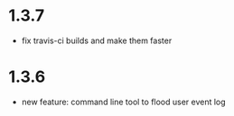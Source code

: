 1.3.7
=====

* fix travis-ci builds and make them faster

1.3.6
=====

* new feature: command line tool to flood user event log
